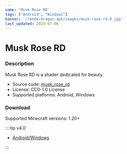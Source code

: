 ```yaml
---
name: 'Musk Rose RD'
tags: ["Android", "Windows"]
banner: '/renderdragon-apk/images/musk-rose-rd-0.jpg'
last_updated: 2023-07-06
---
```


# Musk Rose RD

<Gallery
:images="[
    '/renderdragon-apk/images/musk-rose-rd-0.jpg',
    '/renderdragon-apk/images/musk-rose-rd-1.jpg',
    '/renderdragon-apk/images/musk-rose-rd-2.jpg',
    '/renderdragon-apk/images/musk-rose-rd-3.jpg',
    ]"
/>

### Description

Musk Rose RD is a shader dedicated for beauty.

* Source code: [musk_rose_rd](https://github.com/Rinloid/musk_rose_rd)
* License: CC0-1.0 License
* Supported platforms: Android, Windows

### Download

Supported Minecraft versions: 1.20+

::: tip v4.0

* [Android/Windows](https://github.com/Rinloid/musk_rose_rd/releases/download/v4.0r/musk_rose_rd-v4.0r.zip)

:::

